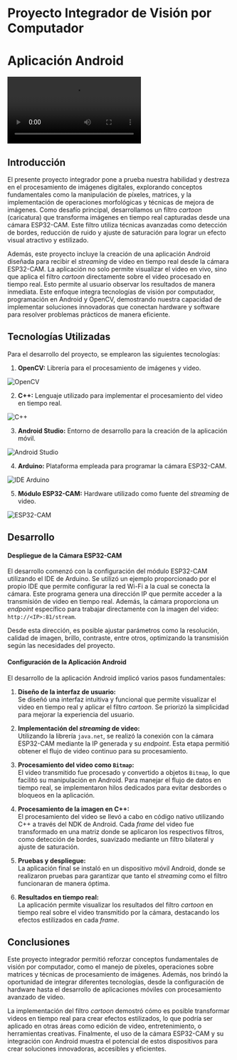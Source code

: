 # Proyecto Integrador de Visión por Computador

# Aplicación Android

<video controls>
  <source src="filter_cartoon.mp4" type="video/mp4">
  Tu navegador no soporta la reproducción de videos.
</video>

## Introducción

El presente proyecto integrador pone a prueba nuestra habilidad y destreza en el procesamiento de imágenes digitales, explorando conceptos fundamentales como la manipulación de píxeles, matrices, y la implementación de operaciones morfológicas y técnicas de mejora de imágenes. Como desafío principal, desarrollamos un filtro *cartoon* (caricatura) que transforma imágenes en tiempo real capturadas desde una cámara ESP32-CAM. Este filtro utiliza técnicas avanzadas como detección de bordes, reducción de ruido y ajuste de saturación para lograr un efecto visual atractivo y estilizado.

Además, este proyecto incluye la creación de una aplicación Android diseñada para recibir el *streaming* de video en tiempo real desde la cámara ESP32-CAM. La aplicación no solo permite visualizar el video en vivo, sino que aplica el filtro *cartoon* directamente sobre el video procesado en tiempo real. Esto permite al usuario observar los resultados de manera inmediata. Este enfoque integra tecnologías de visión por computador, programación en Android y OpenCV, demostrando nuestra capacidad de implementar soluciones innovadoras que conectan hardware y software para resolver problemas prácticos de manera eficiente.

## Tecnologías Utilizadas

Para el desarrollo del proyecto, se emplearon las siguientes tecnologías:

1. **OpenCV:** Librería para el procesamiento de imágenes y video.

![OpenCV](https://upload.wikimedia.org/wikipedia/commons/thumb/3/32/OpenCV_Logo_with_text_svg_version.svg/800px-OpenCV_Logo_with_text_svg_version.svg.png)

2. **C++:** Lenguaje utilizado para implementar el procesamiento del video en tiempo real.

![C++](https://encrypted-tbn2.gstatic.com/images?q=tbn:ANd9GcSFQlJS-SEBXODRztLIs5VW-RL3U1IFXIH7e5Np9NrKuVYzqDRiEhUYQ2QvJz7NahmsuG4zokC-95MgmUVNmbVn0bzd4lGfrN5qOHIMeg)

3. **Android Studio:** Entorno de desarrollo para la creación de la aplicación móvil.

![Android Studio](https://encrypted-tbn0.gstatic.com/images?q=tbn:ANd9GcQuttp_isCbO4DFr4jH61d8BTt9CM1gBs6EXA&s)

4. **Arduino:** Plataforma empleada para programar la cámara ESP32-CAM.

![IDE Arduino](https://images.sftcdn.net/images/t_app-icon-m/p/222e795e-f251-4cff-8eed-2721443b569c/2420662603/arduino-ide-logo.png)

5. **Módulo ESP32-CAM:** Hardware utilizado como fuente del *streaming* de video.

![ESP32-CAM](https://circuitpython.org/assets/images/boards/large/ai-thinker-esp32-cam.jpg)

## Desarrollo

#### Despliegue de la Cámara ESP32-CAM

El desarrollo comenzó con la configuración del módulo ESP32-CAM utilizando el IDE de Arduino. Se utilizó un ejemplo proporcionado por el propio IDE que permite configurar la red Wi-Fi a la cual se conecta la cámara. Este programa genera una dirección IP que permite acceder a la transmisión de video en tiempo real. Además, la cámara proporciona un *endpoint* específico para trabajar directamente con la imagen del video:  
`http://<IP>:81/stream`.

Desde esta dirección, es posible ajustar parámetros como la resolución, calidad de imagen, brillo, contraste, entre otros, optimizando la transmisión según las necesidades del proyecto.

#### Configuración de la Aplicación Android

El desarrollo de la aplicación Android implicó varios pasos fundamentales:

1. **Diseño de la interfaz de usuario:**  
   Se diseñó una interfaz intuitiva y funcional que permite visualizar el video en tiempo real y aplicar el filtro *cartoon*. Se priorizó la simplicidad para mejorar la experiencia del usuario.

2. **Implementación del *streaming* de video:**  
   Utilizando la librería `java.net`, se realizó la conexión con la cámara ESP32-CAM mediante la IP generada y su *endpoint*. Esta etapa permitió obtener el flujo de video continuo para su procesamiento.

3. **Procesamiento del video como `Bitmap`:**  
   El video transmitido fue procesado y convertido a objetos `Bitmap`, lo que facilitó su manipulación en Android. Para manejar el flujo de datos en tiempo real, se implementaron hilos dedicados para evitar desbordes o bloqueos en la aplicación.

4. **Procesamiento de la imagen en C++:**  
   El procesamiento del video se llevó a cabo en código nativo utilizando C++ a través del NDK de Android. Cada *frame* del video fue transformado en una matriz donde se aplicaron los respectivos filtros, como detección de bordes, suavizado mediante un filtro bilateral y ajuste de saturación.

5. **Pruebas y despliegue:**  
   La aplicación final se instaló en un dispositivo móvil Android, donde se realizaron pruebas para garantizar que tanto el *streaming* como el filtro funcionaran de manera óptima.

6. **Resultados en tiempo real:**  
   La aplicación permite visualizar los resultados del filtro *cartoon* en tiempo real sobre el video transmitido por la cámara, destacando los efectos estilizados en cada *frame*.

## Conclusiones

Este proyecto integrador permitió reforzar conceptos fundamentales de visión por computador, como el manejo de píxeles, operaciones sobre matrices y técnicas de procesamiento de imágenes. Además, nos brindó la oportunidad de integrar diferentes tecnologías, desde la configuración de hardware hasta el desarrollo de aplicaciones móviles con procesamiento avanzado de video.

La implementación del filtro *cartoon* demostró cómo es posible transformar videos en tiempo real para crear efectos estilizados, lo que podría ser aplicado en otras áreas como edición de video, entretenimiento, o herramientas creativas. Finalmente, el uso de la cámara ESP32-CAM y su integración con Android muestra el potencial de estos dispositivos para crear soluciones innovadoras, accesibles y eficientes.